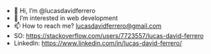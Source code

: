 - 👋 Hi, I’m @lucasdavidferrero
- 👀 I’m interested in web development
- 📫 How to reach me? lucasdavidferrero@gmail.com
- SO: https://stackoverflow.com/users/7723557/lucas-david-ferrero
- LinkedIn: https://www.linkedin.com/in/lucas-david-ferrero/
